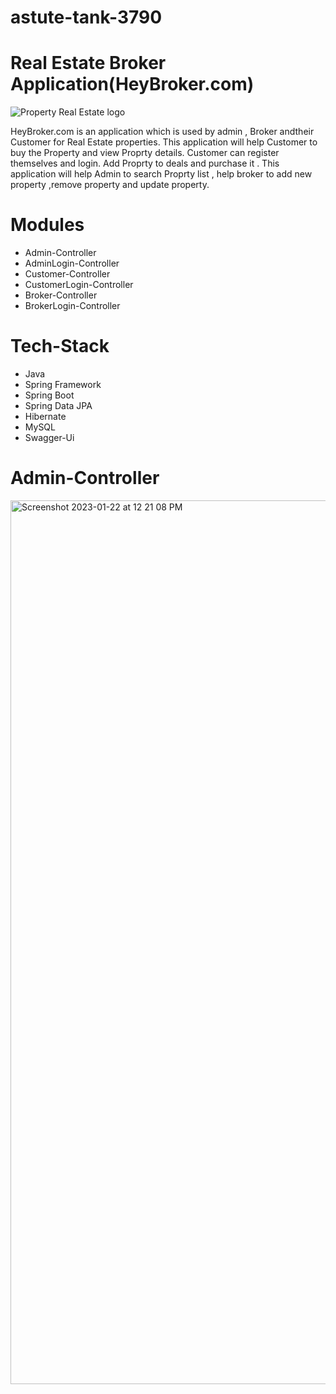 # astute-tank-3790

# Real Estate Broker Application(HeyBroker.com)

![Property Real Estate logo](https://user-images.githubusercontent.com/105917553/213904059-9694f091-5101-4253-9dd5-c3c3ca430bc6.png)

HeyBroker.com is an  application which is used by admin , Broker andtheir Customer for Real Estate properties. 
This application will help Customer to buy the Property and view Proprty details.
Customer can register themselves and login. Add Proprty to deals and purchase it .
This application will help Admin to search Proprty list , help broker to add new property ,remove property and update property.

# Modules 

- Admin-Controller
- AdminLogin-Controller
- Customer-Controller
- CustomerLogin-Controller
- Broker-Controller
- BrokerLogin-Controller

# Tech-Stack

- Java
- Spring Framework
- Spring Boot
- Spring Data JPA
- Hibernate
- MySQL
- Swagger-Ui

# Admin-Controller
<img width="1414" alt="Screenshot 2023-01-22 at 12 21 08 PM" src="https://user-images.githubusercontent.com/105917553/213904319-3ac3c05a-1b56-4ce4-87a2-4d1f35033b8a.png">



